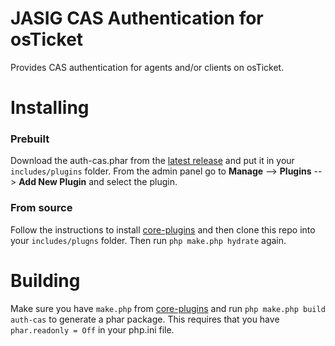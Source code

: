 JASIG CAS Authentication for osTicket
=====================================

Provides CAS authentication for agents and/or clients on osTicket.

Installing
==========

### Prebuilt

Download the auth-cas.phar from the [latest release](https://github.com/kevinoconnor7/osTicket-auth-cas/releases/latest)
and put it in your `includes/plugins` folder. From the admin panel go to
**Manage** --> **Plugins** --> **Add New Plugin** and select the plugin.

### From source

Follow the instructions to install [core-plugins](https://github.com/osTicket/core-plugins)
and then clone this repo into your `includes/plugns` folder. Then run
`php make.php hydrate` again.

Building
========

Make sure you have `make.php` from [core-plugins](https://github.com/osTicket/core-plugins)
and run `php make.php build auth-cas` to generate a phar package. This requires
that you have `phar.readonly = Off` in your php.ini file.
